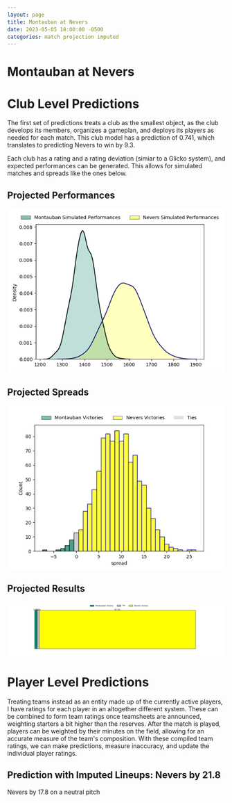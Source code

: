 ```yaml
---  
layout: page  
title: Montauban at Nevers  
date: 2023-05-05 18:00:00 -0500  
categories: match projection imputed  
---
```

# Montauban at Nevers

# Club Level Predictions


The first set of predictions treats a club as the smallest object, as the club develops its members, organizes a gameplan, and deploys its players as needed for each match. This club model has a prediction of 0.741, which translates to predicting Nevers to win by 9.3.

Each club has a rating and a rating deviation (simiar to a Glicko system), and expected performances can be generated. This allows for simulated matches and spreads like the ones below.
## Projected Performances


![Projected Performances](plots/performances_2023-05-05-Nevers-Montauban.png)
## Projected Spreads


![Projected Spreads](plots/spreads_2023-05-05-Nevers-Montauban.png)
## Projected Results


![Projected Results](plots/resultbar_2023-05-05-Nevers-Montauban.png)
# Player Level Predictions


Treating teams instead as an entity made up of the currently active players, I have ratings for each player in an altogether different system. These can be combined to form team ratings once teamsheets are announced, weighting starters a bit higher than the reserves. After the match is played, players can be weighted by their minutes on the field, allowing for an accurate measure of the team's composition. With these compiled team ratings, we can make predictions, measure inaccuracy, and update the individual player ratings.
## Prediction with Imputed Lineups: Nevers by 21.8


Nevers by 17.8 on a neutral pitch

